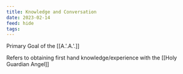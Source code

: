 ```yaml
---
title: Knowledge and Conversation
date: 2023-02-14
feed: hide
tags:
---
```


Primary Goal of the [[A.'.A.'.]]

Refers to obtaining first hand knowledge/experience with the [[Holy Guardian Angel]] 
